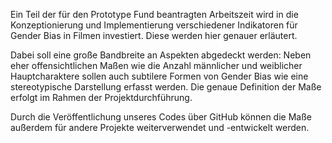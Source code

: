 Ein Teil der für den Prototype Fund beantragten Arbeitszeit wird in die Konzeptionierung und Implementierung verschiedener Indikatoren für Gender Bias in Filmen investiert. Diese werden hier genauer erläutert.

Dabei soll eine große Bandbreite an Aspekten abgedeckt werden: Neben eher offensichtlichen Maßen wie die Anzahl männlicher und weiblicher Hauptcharaktere sollen auch subtilere Formen von Gender Bias wie eine stereotypische Darstellung erfasst werden. Die genaue Definition der Maße erfolgt im Rahmen der Projektdurchführung.

Durch die Veröffentlichung unseres Codes über GitHub können die Maße außerdem für andere Projekte weiterverwendet und -entwickelt werden.
